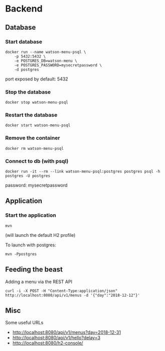 # Backend

## Database

### Start database

```
docker run --name watson-menu-psql \
    -p 5432:5432 \
    -e POSTGRES_DB=watson-menu \
    -e POSTGRES_PASSWORD=mysecretpassword \
    -d postgres
```

port exposed by default: 5432

### Stop the database

```
docker stop watson-menu-psql
```

### Restart the database

```
docker start watson-menu-psql
```

### Remove the container

```
docker rm watson-menu-psql
```

### Connect to db (with psql)

```
docker run -it --rm --link watson-menu-psql:postgres postgres psql -h postgres -U postgres
```

password: mysecretpassword

## Application

### Start the application

```
mvn
```

(will launch the default H2 profile)

To launch with postgres:

```
mvn -Ppostgres
```

## Feeding the beast

Adding a menu via the REST API

```
curl -i -X POST -H "Content-Type:application/json" http://localhost:8080/api/v1/menus -d '{"day":"2018-12-12"}'
```

## Misc

Some useful URLs

* [http://localhost:8080/api/v1/menus?day=2018-12-31](http://localhost:8080/api/v1/menus?day=2018-12-31)
* [http://localhost:8080/api/v1/hello?delay=3](http://localhost:8080/api/v1/hello?delay=3)
* [http://localhost:8080/h2-console/](http://localhost:8080/h2-console/)
